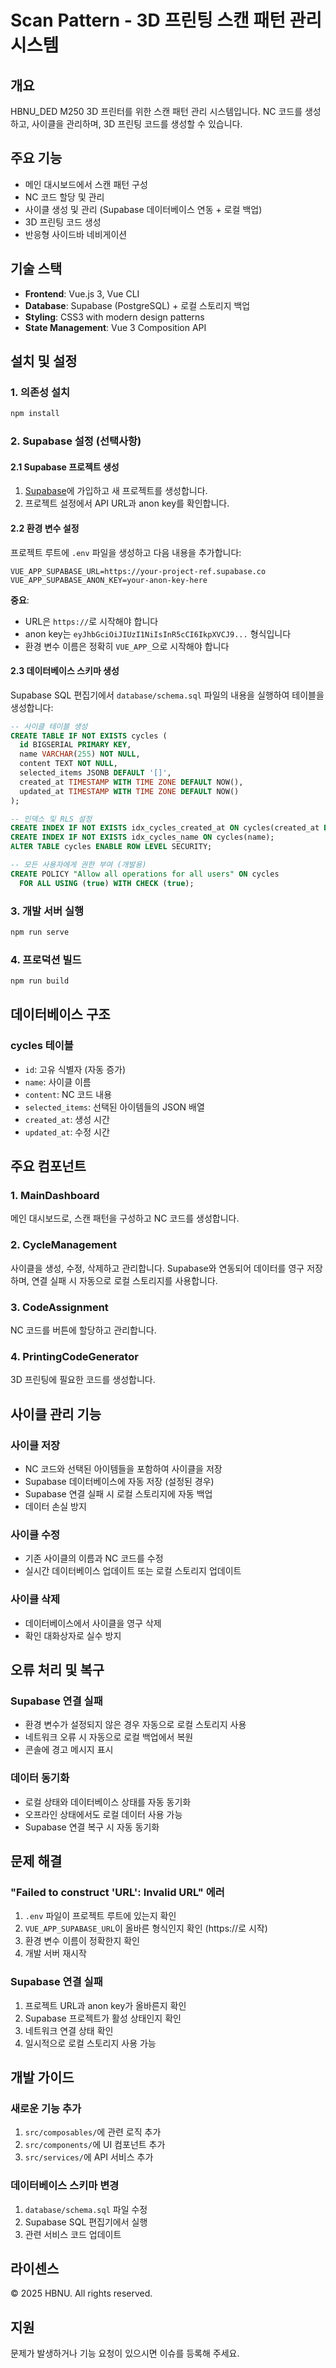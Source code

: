 # Scan Pattern - 3D 프린팅 스캔 패턴 관리 시스템

## 개요
HBNU_DED M250 3D 프린터를 위한 스캔 패턴 관리 시스템입니다. NC 코드를 생성하고, 사이클을 관리하며, 3D 프린팅 코드를 생성할 수 있습니다.

## 주요 기능
- 메인 대시보드에서 스캔 패턴 구성
- NC 코드 할당 및 관리
- 사이클 생성 및 관리 (Supabase 데이터베이스 연동 + 로컬 백업)
- 3D 프린팅 코드 생성
- 반응형 사이드바 네비게이션

## 기술 스택
- **Frontend**: Vue.js 3, Vue CLI
- **Database**: Supabase (PostgreSQL) + 로컬 스토리지 백업
- **Styling**: CSS3 with modern design patterns
- **State Management**: Vue 3 Composition API

## 설치 및 설정

### 1. 의존성 설치
```bash
npm install
```

### 2. Supabase 설정 (선택사항)

#### 2.1 Supabase 프로젝트 생성
1. [Supabase](https://supabase.com)에 가입하고 새 프로젝트를 생성합니다.
2. 프로젝트 설정에서 API URL과 anon key를 확인합니다.

#### 2.2 환경 변수 설정
프로젝트 루트에 `.env` 파일을 생성하고 다음 내용을 추가합니다:

```env
VUE_APP_SUPABASE_URL=https://your-project-ref.supabase.co
VUE_APP_SUPABASE_ANON_KEY=your-anon-key-here
```

**중요**: 
- URL은 `https://`로 시작해야 합니다
- anon key는 `eyJhbGciOiJIUzI1NiIsInR5cCI6IkpXVCJ9...` 형식입니다
- 환경 변수 이름은 정확히 `VUE_APP_`으로 시작해야 합니다

#### 2.3 데이터베이스 스키마 생성
Supabase SQL 편집기에서 `database/schema.sql` 파일의 내용을 실행하여 테이블을 생성합니다:

```sql
-- 사이클 테이블 생성
CREATE TABLE IF NOT EXISTS cycles (
  id BIGSERIAL PRIMARY KEY,
  name VARCHAR(255) NOT NULL,
  content TEXT NOT NULL,
  selected_items JSONB DEFAULT '[]',
  created_at TIMESTAMP WITH TIME ZONE DEFAULT NOW(),
  updated_at TIMESTAMP WITH TIME ZONE DEFAULT NOW()
);

-- 인덱스 및 RLS 설정
CREATE INDEX IF NOT EXISTS idx_cycles_created_at ON cycles(created_at DESC);
CREATE INDEX IF NOT EXISTS idx_cycles_name ON cycles(name);
ALTER TABLE cycles ENABLE ROW LEVEL SECURITY;

-- 모든 사용자에게 권한 부여 (개발용)
CREATE POLICY "Allow all operations for all users" ON cycles
  FOR ALL USING (true) WITH CHECK (true);
```

### 3. 개발 서버 실행
```bash
npm run serve
```

### 4. 프로덕션 빌드
```bash
npm run build
```

## 데이터베이스 구조

### cycles 테이블
- `id`: 고유 식별자 (자동 증가)
- `name`: 사이클 이름
- `content`: NC 코드 내용
- `selected_items`: 선택된 아이템들의 JSON 배열
- `created_at`: 생성 시간
- `updated_at`: 수정 시간

## 주요 컴포넌트

### 1. MainDashboard
메인 대시보드로, 스캔 패턴을 구성하고 NC 코드를 생성합니다.

### 2. CycleManagement
사이클을 생성, 수정, 삭제하고 관리합니다. Supabase와 연동되어 데이터를 영구 저장하며, 연결 실패 시 자동으로 로컬 스토리지를 사용합니다.

### 3. CodeAssignment
NC 코드를 버튼에 할당하고 관리합니다.

### 4. PrintingCodeGenerator
3D 프린팅에 필요한 코드를 생성합니다.

## 사이클 관리 기능

### 사이클 저장
- NC 코드와 선택된 아이템들을 포함하여 사이클을 저장
- Supabase 데이터베이스에 자동 저장 (설정된 경우)
- Supabase 연결 실패 시 로컬 스토리지에 자동 백업
- 데이터 손실 방지

### 사이클 수정
- 기존 사이클의 이름과 NC 코드를 수정
- 실시간 데이터베이스 업데이트 또는 로컬 스토리지 업데이트

### 사이클 삭제
- 데이터베이스에서 사이클을 영구 삭제
- 확인 대화상자로 실수 방지

## 오류 처리 및 복구

### Supabase 연결 실패
- 환경 변수가 설정되지 않은 경우 자동으로 로컬 스토리지 사용
- 네트워크 오류 시 자동으로 로컬 백업에서 복원
- 콘솔에 경고 메시지 표시

### 데이터 동기화
- 로컬 상태와 데이터베이스 상태를 자동 동기화
- 오프라인 상태에서도 로컬 데이터 사용 가능
- Supabase 연결 복구 시 자동 동기화

## 문제 해결

### "Failed to construct 'URL': Invalid URL" 에러
1. `.env` 파일이 프로젝트 루트에 있는지 확인
2. `VUE_APP_SUPABASE_URL`이 올바른 형식인지 확인 (https://로 시작)
3. 환경 변수 이름이 정확한지 확인
4. 개발 서버 재시작

### Supabase 연결 실패
1. 프로젝트 URL과 anon key가 올바른지 확인
2. Supabase 프로젝트가 활성 상태인지 확인
3. 네트워크 연결 상태 확인
4. 일시적으로 로컬 스토리지 사용 가능

## 개발 가이드

### 새로운 기능 추가
1. `src/composables/`에 관련 로직 추가
2. `src/components/`에 UI 컴포넌트 추가
3. `src/services/`에 API 서비스 추가

### 데이터베이스 스키마 변경
1. `database/schema.sql` 파일 수정
2. Supabase SQL 편집기에서 실행
3. 관련 서비스 코드 업데이트

## 라이센스
© 2025 HBNU. All rights reserved.

## 지원
문제가 발생하거나 기능 요청이 있으시면 이슈를 등록해 주세요.
